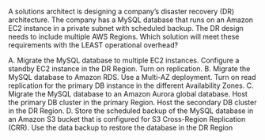 A solutions architect is designing a company’s disaster recovery (DR) architecture. The company has a MySQL database that runs on an Amazon EC2 instance in a private subnet with scheduled backup. The DR design needs to include multiple AWS Regions. Which solution will meet these requirements with the LEAST operational overhead? 

A. Migrate the MySQL database to multiple EC2 instances. Configure a standby EC2 instance in the DR Region. Turn on replication. 
B. Migrate the MySQL database to Amazon RDS. Use a Multi-AZ deployment. Turn on read replication for the primary DB instance in the different Availability Zones. 
C. Migrate the MySQL database to an Amazon Aurora global database. Host the primary DB cluster in the primary Region. Host the secondary DB cluster in the DR Region. 
D. Store the scheduled backup of the MySQL database in an Amazon S3 bucket that is configured for S3 Cross-Region Replication (CRR). Use the data backup to restore the database in the DR Region